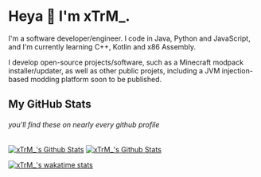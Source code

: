 # Heya 👋 I'm xTrM_.

I'm a software developer/engineer. I code in Java, Python and JavaScript, and I'm currently learning C++, Kotlin and x86 Assembly.

I develop open-source projects/software, such as a Minecraft modpack installer/updater, as well as other public projets, including a JVM injection-based modding platform soon to be published.

## My GitHub Stats
###### you'll find these on nearly every github profile

[![xTrM_'s Github Stats](https://github-readme-stats.vercel.app/api/top-langs/?username=xtrm-en&show_icons=true&hide_border=true&theme=radical)](https://github.com/anuraghazra/github-readme-stats)
[![xTrM_'s Github Stats](https://github-readme-stats.vercel.app/api?username=xtrm-en&show_icons=true&hide_border=true&theme=radical)](https://github.com/anuraghazra/github-readme-stats)

[![xTrM_'s wakatime stats](https://github-readme-stats.vercel.app/api/wakatime?username=xtramway&theme=radical)](https://github.com/anuraghazra/github-readme-stats)
